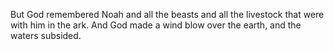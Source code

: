 But God remembered Noah and all the beasts and all the livestock that were with him in the ark. And God made a wind blow over the earth, and the waters subsided.

